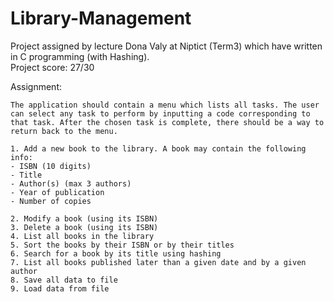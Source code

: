 # Library-Management

Project assigned by lecture Dona Valy at Niptict (Term3) which have written in C programming (with Hashing).<br>Project score: 27/30

Assignment:
```console
The application should contain a menu which lists all tasks. The user can select any task to perform by inputting a code corresponding to that task. After the chosen task is complete, there should be a way to return back to the menu.
```

```console
1. Add a new book to the library. A book may contain the following info:
- ISBN (10 digits)
- Title
- Author(s) (max 3 authors)
- Year of publication
- Number of copies

2. Modify a book (using its ISBN)
3. Delete a book (using its ISBN)
4. List all books in the library
5. Sort the books by their ISBN or by their titles
6. Search for a book by its title using hashing
7. List all books published later than a given date and by a given author
8. Save all data to file
9. Load data from file
```
